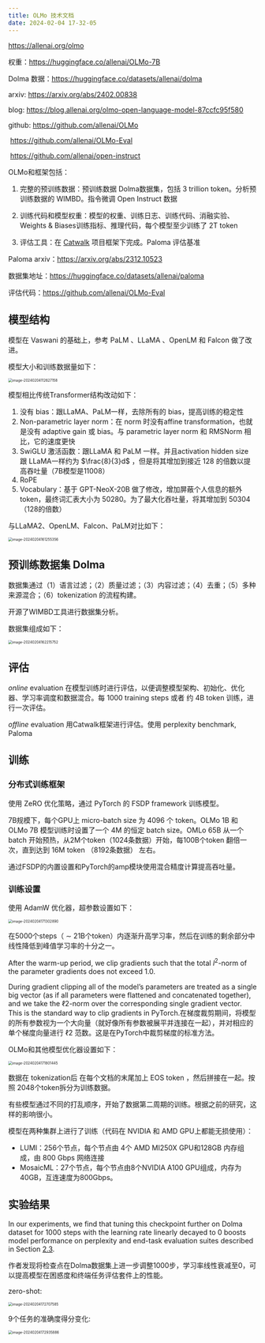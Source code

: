 ```yaml
---
title: OLMo 技术文档
date: 2024-02-04 17-32-05
---
```





https://allenai.org/olmo

权重：https://huggingface.co/allenai/OLMo-7B

Dolma 数据：https://huggingface.co/datasets/allenai/dolma

arxiv: https://arxiv.org/abs/2402.00838

blog: https://blog.allenai.org/olmo-open-language-model-87ccfc95f580

github: https://github.com/allenai/OLMo

​	 https://github.com/allenai/OLMo-Eval   

​	https://github.com/allenai/open-instruct





OLMo和框架包括：

1.   完整的预训练数据：预训练数据 Dolma数据集，包括 3 trillion token。分析预训练数据的 WIMBD。指令微调 Open Instruct 数据
2.   训练代码和模型权重：模型的权重、训练日志、训练代码、消融实验、Weights & Biases训练指标、推理代码，每个模型至少训练了 2T token

3.   评估工具：在 [Catwalk](https://github.com/allenai/catwalk) 项目框架下完成。Paloma 评估基准



Paloma arxiv：https://arxiv.org/abs/2312.10523

数据集地址：https://huggingface.co/datasets/allenai/paloma

评估代码：https://github.com/allenai/OLMo-Eval



## 模型结构

模型在 Vaswani 的基础上，参考 PaLM 、LLaMA 、OpenLM 和 Falcon 做了改进。

模型大小和训练数据量如下：

<img src="https://raw.githubusercontent.com/gqjia/PictureBed/main/img/202402041126677.png" alt="image-20240204112627158" style="zoom: 50%;" />

模型相比传统Transformer结构改动如下：

1.   没有 bias：跟LLaMA、PaLM一样，去除所有的 bias，提高训练的稳定性 
2.   Non-parametric layer norm：在 norm 时没有affine transformation，也就是没有 adaptive gain 或 bias。与 parametric layer norm 和 RMSNorm 相比，它的速度更快
3.   SwiGLU 激活函数：跟LLaMA 和 PaLM 一样。并且activation hidden size 跟 LLaMA一样约为 $\frac{8}{3}d$ ，但是将其增加到接近 128 的倍数以提高吞吐量（7B模型是11008）
4.   RoPE
5.   Vocabulary：基于 GPT-NeoX-20B 做了修改，增加屏蔽个人信息的额外 token，最终词汇表大小为 50280。为了最大化吞吐量，将其增加到 50304（128的倍数）



与LLaMA2、OpenLM、Falcon、PaLM对比如下：

<img src="https://raw.githubusercontent.com/gqjia/PictureBed/main/img/202402041613716.png" alt="image-20240204161255356" style="zoom:50%;" />



## 预训练数据集 Dolma

数据集通过（1）语言过滤；（2）质量过滤；（3）内容过滤；（4）去重；（5）多种来源混合；（6）tokenization 的流程构建。

开源了WIMBD工具进行数据集分析。

数据集组成如下：

<img src="https://raw.githubusercontent.com/gqjia/PictureBed/main/img/202402041622905.png" alt="image-20240204162215752" style="zoom:50%;" />

## 评估

*online* evaluation 在模型训练时进行评估，以便调整模型架构、初始化、优化器、学习率调度和数据混合。每 1000 training steps 或者 约 4B token 训练，进行一次评估。

*offline* evaluation 用Catwalk框架进行评估。使用 perplexity benchmark, Paloma 





## 训练

### 分布式训练框架

使用 ZeRO 优化策略，通过 PyTorch 的 FSDP framework 训练模型。

7B规模下，每个GPU上 micro-batch size 为 4096 个 token。OLMo 1B 和 OLMo 7B 模型训练时设置了一个 4M 的恒定 batch size。OMLo 65B 从一个batch 开始预热，从2M个token（1024条数据）开始，每100B个token 翻倍一次，直到达到 16M token （8192条数据） 左右。

通过FSDP的内置设置和PyTorch的amp模块使用混合精度计算提高吞吐量。

### 训练设置

使用 AdamW 优化器，超参数设置如下：

<img src="https://raw.githubusercontent.com/gqjia/PictureBed/main/img/202402041713260.png" alt="image-20240204171302890" style="zoom:50%;" />

在5000个steps（ ∼ 21B个token）内逐渐升高学习率，然后在训练的剩余部分中线性降低到峰值学习率的十分之一。

After the warm-up period, we clip gradients such that the total $l^2$-norm of the parameter gradients does not exceed 1.0.

During gradient clipping all of the model’s parameters are treated as a single big vector (as if all parameters were flattened and concatenated together), and we take the ℓ2-norm over the corresponding single gradient vector. This is the standard way to clip gradients in PyTorch.在梯度裁剪期间，将模型的所有参数视为一个大向量（就好像所有参数被展平并连接在一起），并对相应的单个梯度向量进行 ℓ2 范数。这是在PyTorch中裁剪梯度的标准方法。



OLMo和其他模型优化器设置如下：

<img src="https://raw.githubusercontent.com/gqjia/PictureBed/main/img/202402041718276.png" alt="image-20240204171801445" style="zoom:50%;" />





数据在 tokenization后 在每个文档的末尾加上 EOS token ，然后拼接在一起。按照 2048个token拆分为训练数据。

有些模型通过不同的打乱顺序，开始了数据第二周期的训练。根据之前的研究，这样的影响很小。



模型在两种集群上进行了训练（代码在 NVIDIA 和 AMD GPU上都能无损使用）：

*   LUMI：256个节点，每个节点由 4个 AMD MI250X GPU和128GB 内存组成，由 800 Gbps 网络连接
*   MosaicML：27个节点，每个节点由8个NVIDIA A100 GPU组成，内存为40GB，互连速度为800Gbps。





## 实验结果

In our experiments, we find that tuning this checkpoint further on Dolma dataset for 1000 steps with the learning rate linearly decayed to 0 boosts model performance on perplexity and end-task evaluation suites described in Section [2.3](https://arxiv.org/html/2402.00838v1#S2.SS3). 

作者发现将检查点在Dolma数据集上进一步调整1000步，学习率线性衰减至0，可以提高模型在困惑度和终端任务评估套件上的性能。

zero-shot:

<img src="https://raw.githubusercontent.com/gqjia/PictureBed/main/img/202402041727562.png" alt="image-20240204172707585" style="zoom:50%;" />



9个任务的准确度得分变化:

<img src="https://raw.githubusercontent.com/gqjia/PictureBed/main/img/202402041729897.png" alt="image-20240204172935886" style="zoom:50%;" />



